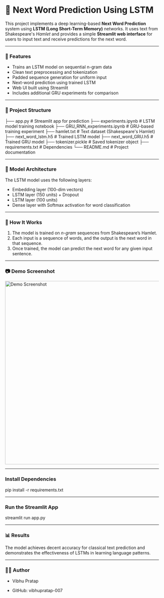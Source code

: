# 🧠 Next Word Prediction Using LSTM


This project implements a deep learning-based **Next Word Prediction** system using **LSTM (Long Short-Term Memory)** networks. It uses text from Shakespeare's *Hamlet* and provides a simple **Streamlit web interface** for users to input text and receive predictions for the next word.

---

### 🚀 Features

- Trains an LSTM model on sequential n-gram data
- Clean text preprocessing and tokenization
- Padded sequence generation for uniform input
- Next-word prediction using trained LSTM
- Web UI built using Streamlit
- Includes additional GRU experiments for comparison

---

### 📁 Project Structure
├── app.py # Streamlit app for prediction
├── experiments.ipynb # LSTM model training notebook
├── GRU_RNN_experiments.ipynb # GRU-based training experiment
├── hamlet.txt # Text dataset (Shakespeare's Hamlet)
├── next_word_lstm.h5 # Trained LSTM model
├── next_word_GRU.h5 # Trained GRU model
├── tokenizer.pickle # Saved tokenizer object
├── requirements.txt # Dependencies
└── README.md # Project documentation


---

### 🧠 Model Architecture

The LSTM model uses the following layers:
- Embedding layer (100-dim vectors)
- LSTM layer (150 units) + Dropout
- LSTM layer (100 units)
- Dense layer with Softmax activation for word classification

---

### 🧪 How It Works

1. The model is trained on *n-gram* sequences from Shakespeare’s Hamlet.
2. Each input is a sequence of words, and the output is the next word in that sequence.
3. Once trained, the model can predict the next word for any given input sentence.

---

### 📷 Demo Screenshot

<img src="https://github.com/yourusername/Next_Word_Prediction_Using_LSTM/raw/main/demo_screenshot.png" alt="Demo Screenshot" width="600"/>

---

### Install Dependencies 

pip install -r requirements.txt

-----

### Run the Streamlit App

streamlit run app.py

-----

### 📊 Results

The model achieves decent accuracy for classical text prediction and demonstrates the effectiveness of LSTMs in learning language patterns.

-----

### 👨‍💻 Author

- Vibhu Pratap

- GitHub: vibhupratap-007


